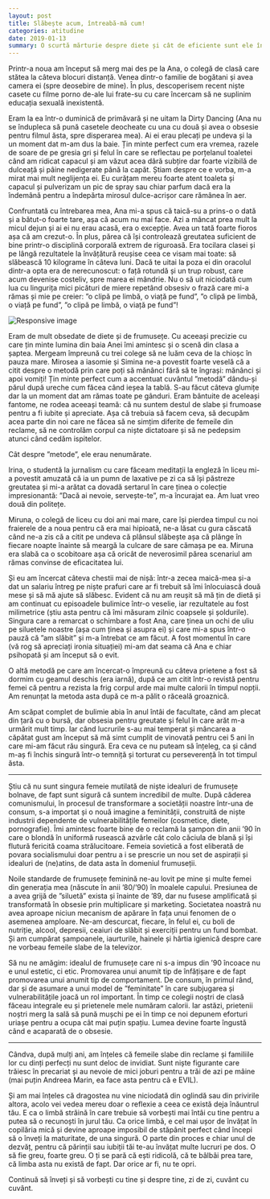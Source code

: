 ```yaml
---
layout: post
title: Slăbește acum, întreabă-mă cum!
categories: atitudine
date: 2019-01-13
summary: O scurtă mărturie despre diete și cât de eficiente sunt ele în combaterea stimei de sine.  
---
```



Printr-a noua am început să merg mai des pe la Ana, o colegă de clasă care stătea la câteva blocuri distanță. Venea dintr-o familie de bogătani și avea camera ei (spre deosebire de mine). În plus, descoperisem recent niște casete cu filme porno de-ale lui frate-su cu care încercam să ne suplinim educația sexuală inexistentă.

Eram la ea într-o duminică de primăvară și ne uitam la Dirty Dancing (Ana nu se îndupleca să pună casetele deocheate cu una cu două și avea o obsesie pentru filmul ăsta, spre disperarea mea). Ai ei erau plecați pe undeva și la un moment dat m-am dus la baie. Țin minte perfect cum era vremea, razele de soare de pe gresia gri și felul în care se reflectau pe porțelanul toaletei când am ridicat capacul și am văzut acea dâră subțire dar foarte vizibilă de dulceață și pâine nedigerate până la capăt. Știam despre ce e vorba, m-a mirat mai mult neglijența ei. Eu curățam mereu foarte atent toaleta și capacul și pulverizam un pic de spray sau chiar parfum dacă era la îndemână pentru a îndepărta mirosul dulce-acrișor care rămânea în aer.

Confruntată cu întrebarea mea, Ana mi-a spus că taică-su a prins-o o dată și a bătut-o foarte tare, așa că acum nu mai face. Azi a mâncat prea mult la micul dejun și ai ei nu erau acasă, era o excepție. Avea un tată foarte fioros așa că am crezut-o. În plus, părea că își controlează greutatea suficient de bine printr-o disciplină corporală extrem de riguroasă. Era tocilara clasei și pe lângă rezultatele la învățătură reușise ceea ce visam mai toate: să slăbească 10 kilograme în câteva luni. Dacă te uitai la poza ei din oracolul dintr-a opta era de nerecunoscut: o față rotundă și un trup robust, care acum devenise costeliv, spre marea ei mândrie. Nu o să uit niciodată cum lua cu lingurița mici picături de miere repetând obsesiv o frază care mi-a rămas și mie pe creier: ”o clipă pe limbă, o viață pe fund”, ”o clipă pe limbă, o viață pe fund”, ”o clipă pe limbă, o viață pe fund”!

<img src="{{site.baseurl}}/img/corp.jpg" class="img-fluid shadow-none" alt="Responsive image">

Eram de mult obsedate de diete și de frumusețe. Cu aceeași precizie cu care țin minte lumina din baia Anei îmi amintesc și o scenă din clasa a șaptea. Mergeam împreună cu trei colege să ne luăm ceva de la chioșc în pauza mare. Mirosea a iasomie și Simina ne-a povestit foarte veselă că a citit despre o metodă prin care poți să mănânci fără să te îngrași: mănânci și apoi vomiți! Țin minte perfect cum a accentuat cuvântul ”metodă” dându-și părul după ureche cum făcea când ieșea la tablă. S-au făcut câteva glumițe dar la un moment dat am rămas toate pe gânduri. Eram bântuite de aceleași fantome, ne rodea aceeași teamă: că nu suntem destul de slabe și frumoase pentru a fi iubite și apreciate. Așa că trebuia să facem ceva, să decupăm acea parte din noi care ne făcea să ne simțim diferite de femeile din reclame, să ne controlăm corpul ca niște dictatoare și să ne pedepsim atunci când cedăm ispitelor.

Cât despre ”metode”, ele erau nenumărate.

Irina, o studentă la jurnalism cu care făceam meditații la engleză în liceu mi-a povestit amuzată că ia un pumn de laxative pe zi ca să își păstreze greutatea și mi-a arătat ca dovadă sertarul în care ținea o colecție impresionantă: ”Dacă ai nevoie, servește-te”, m-a încurajat ea. Am luat vreo două din politețe.

Miruna, o colegă de liceu cu doi ani mai mare, care își pierdea timpul cu noi fraierele de a noua pentru că era mai hipioată, ne-a lăsat cu gura căscată când ne-a zis că a citit pe undeva că plânsul slăbește așa că plânge în fiecare noapte înainte să meargă la culcare de sare cămașa pe ea. Miruna era slabă ca o scobitoare așa că oricât de neverosimil părea scenariul am rămas convinse de eficacitatea lui.

Și eu am încercat câteva chestii mai de nișă: într-a zecea maică-mea și-a dat un salariu întreg pe niște prafuri care ar fi trebuit să îmi înlocuiască două mese și să mă ajute să slăbesc. Evident că nu am reușit să mă țin de dietă și am continuat cu episoadele bulimice într-o veselie, iar rezultatele au fost milimetrice (știu asta pentru că îmi măsuram zilnic coapsele și șoldurile). Singura care a remarcat o schimbare a fost Ana, care ținea un ochi de uliu pe siluetele noastre (așa cum ținea și asupra ei) și care mi-a spus într-o pauză că ”am slăbit” și m-a întrebat ce am făcut. A fost momentul în care (vă rog să apreciați ironia situației) mi-am dat seama că Ana e chiar psihopată și am început să o evit.

O altă metodă pe care am încercat-o împreună cu câteva prietene a fost să dormim cu geamul deschis (era iarnă), după ce am citit într-o revistă pentru femei că pentru a rezista la frig corpul arde mai multe calorii în timpul nopții. Am renunțat la metoda asta după ce m-a pălit o răceală groaznică.

Am scăpat complet de bulimie abia în anul întâi de facultate, când am plecat din țară cu o bursă, dar obsesia pentru greutate și felul în care arăt m-a urmărit mult timp. Iar când lucrurile s-au mai temperat și mâncarea a căpătat gust am început să mă simt cumplit de vinovată pentru cei 5 ani în care mi-am făcut rău singură. Era ceva ce nu puteam să înțeleg, ca și când m-aș fi închis singură într-o temniță și torturat cu perseverență în tot timpul ăsta.

***

Știu că nu sunt singura femeie mutilată de niște idealuri de frumusețe bolnave, de fapt sunt sigură că suntem incredibil de multe. După căderea comunismului, în procesul de transformare a societății noastre într-una de consum, s-a importat și o nouă imagine a feminității, construită de niște industrii dependente de vulnerabilitățile femeilor (cosmetice, diete, pornografie). Îmi amintesc foarte bine de o reclamă la șampon din anii ’90 în care o blondă în uniformă rusească azvârle cât colo căciula de blană și își flutură fericită coama strălucitoare. Femeia sovietică a fost eliberată de povara socialismului doar pentru a i se prescrie un nou set de aspirații și idealuri de (ne)atins, de data asta în domeniul frumuseții.

Noile standarde de frumusețe feminină ne-au lovit pe mine și multe femei din generația mea (născute în anii ’80/’90) în moalele capului. Presiunea de a avea grijă de ”siluetă” exista și înainte de ’89, dar nu fusese amplificată și transformată în obsesie prin multiplicare și marketing. Societatea noastră nu avea aproape niciun mecanism de apărare în fața unui fenomen de o asemenea amploare. Ne-am descurcat, fiecare, în felul ei, cu boli de nutriție, alcool, depresii, ceaiuri de slăbit și exerciții pentru un fund bombat. Și am cumpărat șampoanele, iaurturile, hainele și hârtia igienică despre care ne vorbeau femeile slabe de la televizor.

Să nu ne amăgim: idealul de frumusețe care ni s-a impus din ’90 încoace nu e unul estetic, ci etic. Promovarea unui anumit tip de înfățișare e de fapt promovarea unui anumit tip de comportament. De consum, în primul rând, dar și de asumare a unui model de ”feminitate” în care subjugarea și vulnerabilitățile joacă un rol important. În timp ce colegii noștri de clasă făceau integrale eu și prietenele mele număram calorii. Iar astăzi, prietenii noștri merg la sală să pună mușchi pe ei în timp ce noi depunem eforturi uriașe pentru a ocupa cât mai puțin spațiu. Lumea devine foarte îngustă când e acaparată de o obsesie.

***

Cândva, după mulți ani, am înțeles că femeile slabe din reclame și familiile lor cu dinți perfecți nu sunt deloc de invidiat. Sunt niște figurante care trăiesc în precariat și au nevoie de mici joburi pentru a trăi de azi pe mâine (mai puțin Andreea Marin, ea face asta pentru că e EVIL).

Și am mai înțeles că dragostea nu vine niciodată din oglindă sau din privirile altora, acolo vei vedea mereu doar o reflexie a ceea ce există deja înăuntrul tău. E ca o limbă străină în care trebuie să vorbești mai întâi cu tine pentru a putea să o recunoști în jurul tău. Ca orice limbă, e cel mai ușor de învățat în copilăria mică și devine aproape imposibil de stăpânit perfect când începi să o înveți la maturitate, de una singură. O parte din proces e chiar unul de dezvăț, pentru că părinții sau iubiții tăi te-au învățat multe lucruri pe dos. O să fie greu, foarte greu. O ți se pară că ești ridicolă, că te bâlbâi prea tare, că limba asta nu există de fapt. Dar orice ar fi, nu te opri.

Continuă să înveți și să vorbești cu tine și despre tine, zi de zi, cuvânt cu cuvânt.

<br/>
<br/>










